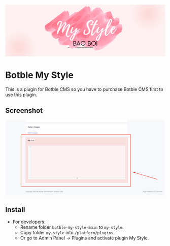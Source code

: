 <p align="center">
  <img src="https://github.com/baoboine/botble-my-style/blob/main/screenshot.png" alt="screenshot" />
</p>

# Botble My Style

This is a plugin for Botble CMS so you have to purchase Botble CMS first to use this plugin.

## Screenshot

![Screenshot 1](./art/screenshot.png)

## Install

- For developers:
    - Rename folder `botble-my-style-main` to `my-style`.
    - Copy folder `my-style` into `/platform/plugins`.
    - Or go to Admin Panel -> Plugins and activate plugin My Style.
    

